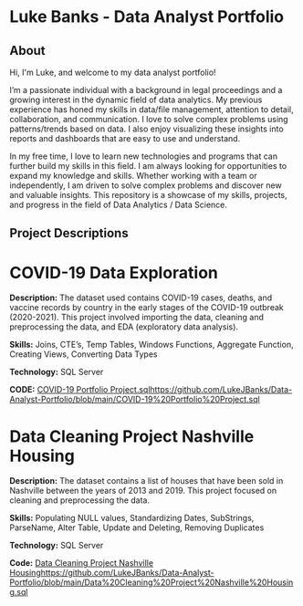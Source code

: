 # Luke Banks - Data Analyst Portfolio
## About
Hi, I'm Luke, and welcome to my data analyst portfolio!

I’m a passionate individual with a background in legal proceedings and a growing interest in the dynamic field of data analytics. My previous experience has honed my skills in data/file management, attention to detail, collaboration, and communication.
I love to solve complex problems using patterns/trends based on data. I also enjoy visualizing these insights into reports and dashboards that are easy to use and understand.

In my free time, I love to learn new technologies and programs that can further build my skills in this field. I am always looking for opportunities to expand my knowledge and skills. Whether working with a team or independently, I am driven to solve complex problems and discover new and valuable insights.
This repository is a showcase of my skills, projects, and progress in the field of Data Analytics / Data Science.

## Project Descriptions

# COVID-19 Data Exploration

**Description:** The dataset used contains COVID-19 cases, deaths, and vaccine records by country in the early stages of the COVID-19 outbreak (2020-2021).  This project involved importing the data, cleaning and preprocessing the data, and EDA (exploratory data analysis).

**Skills:** Joins, CTE’s, Temp Tables, Windows Functions, Aggregate Function, Creating Views, Converting Data Types

**Technology:** SQL Server

**CODE:** [COVID-19 Portfolio Project.sql](https://github.com/LukeJBanks/Data-Analyst-Portfolio/blob/main/COVID-19%20Portfolio%20Project.sql)https://github.com/LukeJBanks/Data-Analyst-Portfolio/blob/main/COVID-19%20Portfolio%20Project.sql

# Data Cleaning Project Nashville Housing

**Description:** The dataset contains a list of houses that have been sold in Nashville between the years of 2013 and 2019. This project focused on cleaning and preprocessing the data.

**Skills:** Populating NULL values, Standardizing Dates, SubStrings, ParseName, Alter Table, Update and Deleting, Removing Duplicates

**Technology:** SQL Server

**Code:** [Data Cleaning Project Nashville Housing](https://github.com/LukeJBanks/Data-Analyst-Portfolio/blob/main/Data%20Cleaning%20Project%20Nashville%20Housing.sql)https://github.com/LukeJBanks/Data-Analyst-Portfolio/blob/main/Data%20Cleaning%20Project%20Nashville%20Housing.sql



